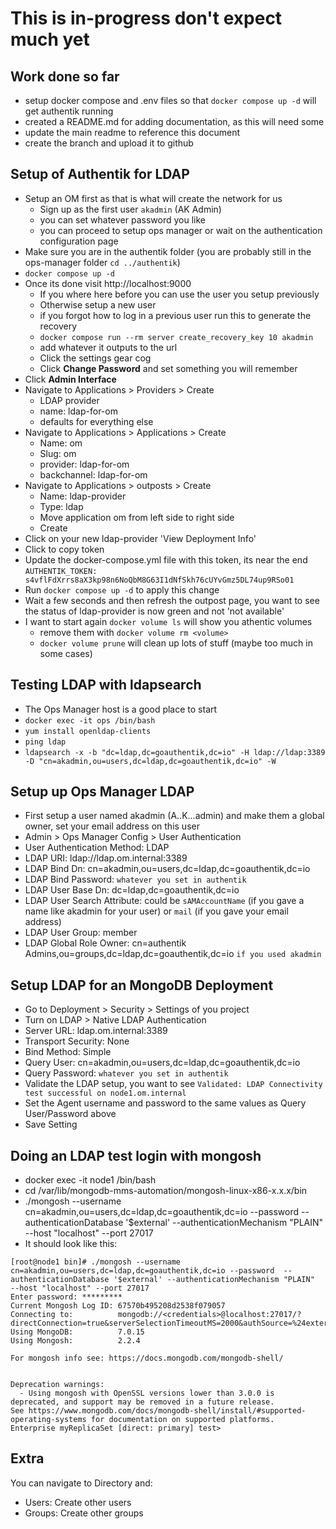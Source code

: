 # This is in-progress don't expect much yet

## Work done so far

- setup docker compose and .env files so that `docker compose up -d` will get authentik running
- created a README.md for adding documentation, as this will need some
- update the main readme to reference this document
- create the branch and upload it to github

## Setup of Authentik for LDAP

- Setup an OM first as that is what will create the network for us
  - Sign up as the first user `akadmin` (AK Admin)
  - you can set whatever password you like
  - you can proceed to setup ops manager or wait on the authentication configuration page
- Make sure you are in the authentik folder (you are probably still in the ops-manager folder `cd ../authentik`)
- `docker compose up -d`
- Once its done visit http://localhost:9000
  - If you where here before you can use the user you setup previously
  - Otherwise setup a new user
  - if you forgot how to log in a previous user run this to generate the recovery
  - `docker compose run --rm server create_recovery_key 10 akadmin`
  - add whatever it outputs to the url
  - Click the settings gear cog
  - Click **Change Password** and set something you will remember
- Click **Admin Interface**
- Navigate to Applications > Providers  > Create
  - LDAP provider
  - name: ldap-for-om
  - defaults for everything else
- Navigate to Applications > Applications  > Create
  - Name: om
  - Slug: om
  - provider: ldap-for-om
  - backchannel: ldap-for-om
- Navigate to Applications > outposts  > Create
  - Name: ldap-provider
  - Type: ldap
  - Move application om from left side to right side
  - Create
- Click on your new ldap-provider 'View Deployment Info'
- Click to copy token
- Update the docker-compose.yml file with this token, its near the end `AUTHENTIK_TOKEN: s4vflFdXrrs8aX3kp98n6NoQbM8G63I1dNfSkh76cUYvGmz5DL74up9RSo01`
- Run `docker compose up -d` to apply this change
- Wait a few seconds and then refresh the outpost page, you want to see the status of ldap-provider is now green and not 'not available'
- I want to start again `docker volume ls` will show you athentic volumes
  - remove them with `docker volume rm <volume>`
  - `docker volume prune` will clean up lots of stuff (maybe too much in some cases)

## Testing LDAP with ldapsearch

- The Ops Manager host is a good place to start
- `docker exec -it ops /bin/bash`
- `yum install openldap-clients`
- `ping ldap`
- `ldapsearch -x -b "dc=ldap,dc=goauthentik,dc=io" -H ldap://ldap:3389 -D "cn=akadmin,ou=users,dc=ldap,dc=goauthentik,dc=io" -W`

## Setup up Ops Manager LDAP

- First setup a user named akadmin (A..K...admin) and make them a global owner, set your email address on this user
- Admin > Ops Manager Config > User Authentication
- User Authentication Method: LDAP
- LDAP URI: ldap://ldap.om.internal:3389
- LDAP Bind Dn: cn=akadmin,ou=users,dc=ldap,dc=goauthentik,dc=io
- LDAP Bind Password: `whatever you set in authentik`
- LDAP User Base Dn: dc=ldap,dc=goauthentik,dc=io
- LDAP User Search Attribute: could be `sAMAccountName` (if you gave a name like akadmin for your user) or `mail` (if you gave your email address)
- LDAP User Group: member
- LDAP Global Role Owner: cn=authentik Admins,ou=groups,dc=ldap,dc=goauthentik,dc=io `if you used akadmin`

## Setup LDAP for an MongoDB Deployment

- Go to Deployment > Security > Settings of you project
- Turn on LDAP > Native LDAP Authentication
- Server URL: ldap.om.internal:3389
- Transport Security: None
- Bind Method: Simple
- Query User: cn=akadmin,ou=users,dc=ldap,dc=goauthentik,dc=io
- Query Password: `whatever you set in authentik`
- Validate the LDAP setup, you want to see `Validated: LDAP Connectivity test successful on node1.om.internal`
- Set the Agent username and password to the same values as Query User/Password above
- Save Setting

## Doing an LDAP test login with mongosh

- docker exec -it node1 /bin/bash
- cd /var/lib/mongodb-mms-automation/mongosh-linux-x86-x.x.x/bin
- ./mongosh --username cn=akadmin,ou=users,dc=ldap,dc=goauthentik,dc=io --password  --authenticationDatabase '$external' --authenticationMechanism "PLAIN"  --host "localhost" --port 27017
- It should look like this:

```console
[root@node1 bin]# ./mongosh --username cn=akadmin,ou=users,dc=ldap,dc=goauthentik,dc=io --password  --authenticationDatabase '$external' --authenticationMechanism "PLAIN"  --host "localhost" --port 27017
Enter password: *********
Current Mongosh Log ID: 67570b495208d2538f079057
Connecting to:          mongodb://<credentials>@localhost:27017/?directConnection=true&serverSelectionTimeoutMS=2000&authSource=%24external&authMechanism=PLAIN&appName=mongosh+2.2.4
Using MongoDB:          7.0.15
Using Mongosh:          2.2.4

For mongosh info see: https://docs.mongodb.com/mongodb-shell/

 
Deprecation warnings:
  - Using mongosh with OpenSSL versions lower than 3.0.0 is deprecated, and support may be removed in a future release.
See https://www.mongodb.com/docs/mongodb-shell/install/#supported-operating-systems for documentation on supported platforms.
Enterprise myReplicaSet [direct: primary] test> 
```

## Extra

You can navigate to Directory and:

- Users: Create other users
- Groups: Create other groups
